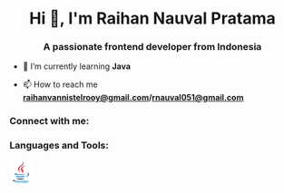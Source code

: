 <h1 align="center">Hi 👋, I'm Raihan Nauval Pratama</h1>
<h3 align="center">A passionate frontend developer from Indonesia</h3>

- 🌱 I’m currently learning **Java**

- 📫 How to reach me **raihanvannistelrooy@gmail.com/rnauval051@gmail.com**

<h3 align="left">Connect with me:</h3>
<p align="left">
</p>

<h3 align="left">Languages and Tools:</h3>
<p align="left"> <a href="https://www.java.com" target="_blank" rel="noreferrer"> <img src="https://raw.githubusercontent.com/devicons/devicon/master/icons/java/java-original.svg" alt="java" width="40" height="40"/> </a> </p>


